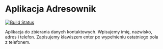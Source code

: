 Aplikacja Adresownik
==========

[![Build Status](https://travis-ci.org/matismatis93/MeteorApp.svg?branch=master)](https://travis-ci.org/matismatis93/MeteorApp)

Aplikacja do zbierania danych kontaktowych.
Wpisujemy imię, nazwisko, adres i telefon.
Zapisujemy klawiszem enter po wypełnieniu ostatniego pola z telefonem.
